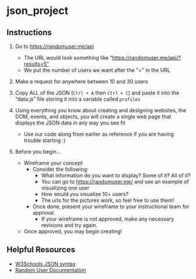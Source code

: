 # json_project

## Instructions
1. Go to https://randomuser.me/api

   - The URL would look something like “https://randomuser.me/api/?results=5”
   - We put the number of users we want after the "=" in the URL

2. Make a request for anywhere between 10 and 30 users

3. Copy ALL of the JSON (`Ctrl + A` then `Ctrl + C`) and paste it into the “data.js” file storing it into a variable called `profiles`

4. Using everything you know about creating and designing websites, the DOM, events, and objects, you will create a single web page that displays the JSON data in any way you see fit

   - Use our code along from earlier as reference if you are having trouble starting :)

5. Before you begin…

   - Wireframe your concept
     - Consider the following:
       - What information do you want to display? Some of it? All of it?
       - You can go to https://randomuser.me/ and see an example of visualizing one user
       - How would you visualize 10+ users?
       - The urls for the pictures work, so feel free to use them!
     - Once done, present your wireframe to your instructional team for approval.
       - If your wireframe is not approved, make any necessary revisions and try again.
   - Once approved, you may begin creating!

## Helpful Resources
- [W3Schools JSON syntax](https://www.w3schools.com/js/js_json_syntax.asp)
- [Random User Documentation](https://randomuser.me/documentation)
